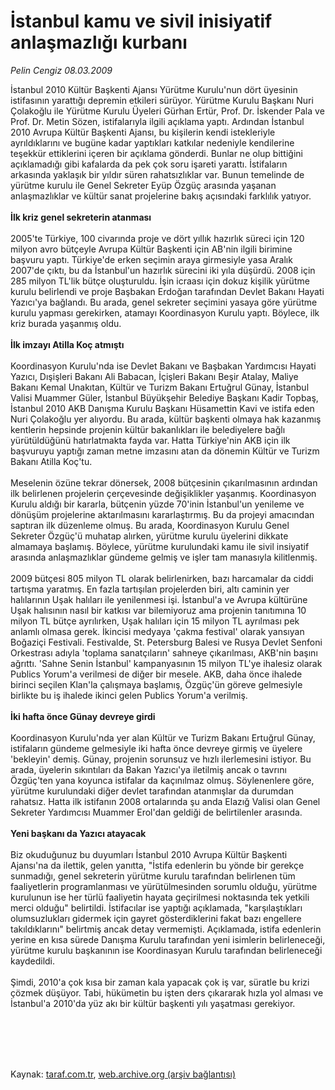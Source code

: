 # İstanbul kamu ve sivil inisiyatif anlaşmazlığı kurbanı

*Pelin Cengiz 08.03.2009*

<div class="taraf_structure_2col_1zq">
<div class="margen_n">



 <p>İstanbul 2010 Kültür Başkenti Ajansı Yürütme Kurulu'nun dört üyesinin istifasının yarattığı depremin etkileri sürüyor. Yürütme Kurulu Başkanı Nuri Çolakoğlu ile Yürütme Kurulu Üyeleri Gürhan Ertür, Prof. Dr. İskender Pala ve Prof. Dr. Metin Sözen, istifalarıyla ilgili açıklama yaptı. Ardından İstanbul 2010 Avrupa Kültür Başkenti Ajansı, bu kişilerin kendi istekleriyle ayrıldıklarını ve bugüne kadar yaptıkları katkılar nedeniyle kendilerine teşekkür ettiklerini içeren bir açıklama gönderdi. Bunlar ne olup bittiğini açıklamadığı gibi kafalarda da pek çok soru işareti yarattı. İstifaların arkasında yaklaşık bir yıldır süren rahatsızlıklar var. Bunun temelinde de yürütme kurulu ile Genel Sekreter Eyüp Özgüç arasında yaşanan anlaşmazlıklar ve kültür sanat projelerine bakış açısındaki farklılık yatıyor.<b> <br/><br/>İlk kriz genel sekreterin atanması</b> <br/><br/>2005'te Türkiye, 100 civarında proje ve dört yıllık hazırlık süreci için 120 milyon avro bütçeyle Avrupa Kültür Başkenti için AB'nin ilgili birimine başvuru yaptı. Türkiye'de erken seçimin araya girmesiyle yasa Aralık 2007'de çıktı, bu da İstanbul'un hazırlık sürecini iki yıla düşürdü. 2008 için 285 milyon TL'lik bütçe oluşturuldu. İşin icraası için dokuz kişilik yürütme kurulu belirlendi ve proje Başbakan Erdoğan tarafından Devlet Bakanı Hayati Yazıcı'ya bağlandı. Bu arada, genel sekreter seçimini yasaya göre yürütme kurulu yapması gerekirken, atamayı Koordinasyon Kurulu yaptı. Böylece, ilk kriz burada yaşanmış oldu. <b><br/><br/>İlk imzayı Atilla Koç atmıştı</b> <br/><br/>Koordinasyon Kurulu'nda ise Devlet Bakanı ve Başbakan Yardımcısı Hayati Yazıcı, Dışişleri Bakanı Ali Babacan, İçişleri Bakanı Beşir Atalay, Maliye Bakanı Kemal Unakıtan, Kültür ve Turizm Bakanı Ertuğrul Günay, İstanbul Valisi Muammer Güler, İstanbul Büyükşehir Belediye Başkanı Kadir Topbaş, İstanbul 2010 AKB Danışma Kurulu Başkanı Hüsamettin Kavi ve istifa eden Nuri Çolakoğlu yer alıyordu. Bu arada, kültür başkenti olmaya hak kazanmış kentlerin hepsinde projenin kültür bakanlıkları ile belediyelere bağlı yürütüldüğünü hatırlatmakta fayda var.<b> </b>Hatta Türkiye'nin AKB için ilk başvuruyu yaptığı zaman metne imzasını atan da dönemin Kültür ve Turizm Bakanı Atilla Koç'tu. <br/><br/>Meselenin özüne tekrar dönersek, 2008 bütçesinin çıkarılmasının ardından ilk belirlenen projelerin çerçevesinde değişiklikler yaşanmış. Koordinasyon Kurulu aldığı bir kararla, bütçenin yüzde 70'inin İstanbul'un yenileme ve dönüşüm projelerine aktarılmasını kararlaştırmış. Bu da projeyi amacından saptıran ilk düzenleme olmuş. Bu arada, Koordinasyon Kurulu Genel Sekreter Özgüç'ü muhatap alırken, yürütme kurulu üyelerini dikkate almamaya başlamış. Böylece, yürütme kurulundaki kamu ile sivil insiyatif arasında anlaşmazlıklar gündeme gelmiş ve işler tam manasıyla kilitlenmiş. <br/><br/>2009 bütçesi 805 milyon TL olarak belirlenirken, bazı harcamalar da ciddi tartışma yaratmış. En fazla tartışılan projelerden biri, altı caminin yer halılarının Uşak halıları ile yenilenmesi işi. İstanbul'a ve Avrupa kültürüne Uşak halısının nasıl bir katkısı var bilemiyoruz ama projenin tanıtımına 10 milyon TL bütçe ayrılırken, Uşak halıları için 15 milyon TL ayrılması pek anlamlı olmasa gerek. İkincisi medyaya 'çakma festival' olarak yansıyan Boğaziçi Festivali. Festivalde, St. Petersburg Balesi ve Rusya Devlet Senfoni Orkestrası adıyla 'toplama sanatçıların' sahneye çıkarılması, AKB'nin başını ağrıttı. 'Sahne Senin İstanbul' kampanyasının 15 milyon TL'ye ihalesiz olarak Publics Yorum'a verilmesi de diğer bir mesele. AKB, daha önce ihalede birinci seçilen Klan'la çalışmaya başlamış, Özgüç'ün göreve gelmesiyle birlikte bu iş ihalede ikinci gelen Publics Yorum'a verilmiş. <b><br/><br/>İki hafta önce Günay devreye girdi</b> <br/><br/>Koordinasyon Kurulu'nda yer alan Kültür ve Turizm Bakanı Ertuğrul Günay, istifaların gündeme gelmesiyle iki hafta önce devreye girmiş ve üyelere 'bekleyin' demiş. Günay, projenin sorunsuz ve hızlı ilerlemesini istiyor. Bu arada, üyelerin sıkıntıları da Bakan Yazıcı'ya iletilmiş ancak o tavrını Özgüç'ten yana koyunca istifalar da kaçınılmaz olmuş. Söylenenlere göre, yürütme kurulundaki diğer devlet tarafından atanmışlar da durumdan rahatsız. Hatta ilk istifanın 2008 ortalarında şu anda Elazığ Valisi olan Genel Sekreter Yardımcısı Muammer Erol'dan geldiği de belirtilenler arasında. <b><br/><br/>Yeni başkanı da Yazıcı atayacak</b> <br/><br/>Biz okuduğunuz bu duyumları İstanbul 2010 Avrupa Kültür Başkenti Ajansı'na da ilettik, gelen yanıtta, "İstifa edenlerin bu yönde bir gerekçe sunmadığı, genel sekreterin yürütme kurulu tarafından belirlenen tüm faaliyetlerin programlanması ve yürütülmesinden sorumlu olduğu, yürütme kurulunun ise her türlü faaliyetin hayata geçirilmesi noktasında tek yetkili merci olduğu" belirtildi. İstifacılar ise yaptığı açıklamada, "karşılaştıkları olumsuzlukları gidermek için gayret gösterdiklerini fakat bazı engellere takıldıklarını" belirtmiş ancak detay vermemişti. Açıklamada, istifa edenlerin yerine en kısa sürede Danışma Kurulu tarafından yeni isimlerin belirleneceği, yürütme kurulu başkanının ise Koordinasyan Kurulu tarafından belirleneceği kaydedildi. <br/><br/>Şimdi, 2010'a çok kısa bir zaman kala yapacak çok iş var, süratle bu krizi çözmek düşüyor. Tabi, hükümetin bu işten ders çıkararak hızla yol alması ve İstanbul'a 2010'da yüz akı bir kültür başkenti yılı yaşatması gerekiyor. </p>
<br/>
<br/>
<br/>



<br/>


<div id="taraf_not">
</div>

</div>


</div>

Kaynak: [taraf.com.tr](http://www.taraf.com.tr:80/makale/4387.htm), [web.archive.org (arşiv bağlantısı)](http://web.archive.org/web/20090625083110/http://www.taraf.com.tr:80/makale/4387.htm)
